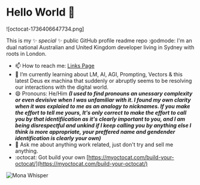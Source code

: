 # Hello World 👋

![octocat-1736406647734.png]

This is my ✨ _special_ ✨ public GitHub profile readme repo :godmode: I'm an dual national Australian and United Kingdom developer living in Sydney with roots in London.

- 📫 How to reach me: [Links Page](https://bill.hidden.com.au/)
- 🌱 I’m currently learning about LM, AI, AGI, Prompting, Vectors & this latest Deus ex machina that suddenly or abruptly seems to be resolving our interactions with the digital world.
- 😄 Pronouns: He/Him 
   ***(I used to find pronouns an unessary complexity or even devisive when I was unfamiliar with it. I found my own clarity when it was explaied to me as an analogy to nicknames. If you make the effort to tell me yours, It's only correct to make the effort to call you by that identifiication as it's clearly important to you, and I am being disrespectful and unkind if I keep calling you by anything else I think is more appropriate, your preffered name and gendender identification is clearly your own)***
- 💬 Ask me about anything work related, just don't try and sell me anything.
- :octocat: Got build your own [https://myoctocat.com/build-your-octocat/](https://myoctocat.com/build-your-octocat/)

![Mona Whisper](https://github.com/images/mona-whisper.gif)
